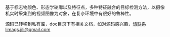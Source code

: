 基于标志物颜色、形态学轮廓以及特征点，多种特征融合的目标检测方法，以摄像机实时采集到的视频图像为对象，在复杂环境中有很好的鲁棒性。

源码已转移到私有库，doc目录下有相关文档，如对源码感兴趣，请联系limags.jili@gmail.com